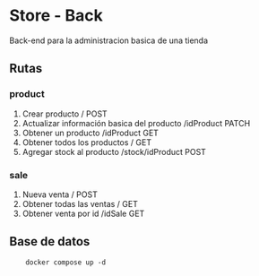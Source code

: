 # Store - Back

Back-end para la administracion basica de una tienda 

## Rutas
### product
1. Crear producto / POST
2. Actualizar información basica del producto /idProduct PATCH
3. Obtener un producto /idProduct GET
4. Obtener todos los productos / GET
5. Agregar stock al producto /stock/idProduct POST 

### sale
1. Nueva venta / POST
2. Obtener todas las ventas / GET
3. Obtener venta por id /idSale GET

## Base de datos 
```
    docker compose up -d
```
